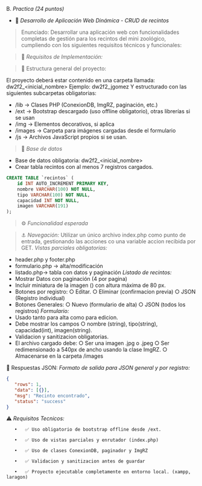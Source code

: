 B. *Practica (24 puntos)*
- 📂 *Desarrollo de Aplicación Web Dinámica - CRUD de recintos* 
> Enunciado: 
Desarrollar una aplicación web con funcionalidades completas de gestión para los recintos del mini zoológico, cumpliendo con los siguientes requisitos técnicos y funcionales:

> 🧩 *Requisitos de Implementación:* 

> 📁 Estructura general del proyecto:

El proyecto deberá estar contenido en una carpeta llamada: dw2f2_<inicial_nombre><apellido> 
Ejemplo: dw2f2_jgomez 
Y estructurado con las siguientes subcarpetas obligatorias: 
- /lib → Clases PHP (ConexionDB, ImgRZ, paginación, etc.) 
- /ext → Bootstrap descargado (uso offline obligatorio), otras librerías si se usan 
- /img → Elementos decorativos, si aplica 
- /images → Carpeta para imágenes cargadas desde el formulario 
- /js → Archivos JavaScript propios si se usan.

> 📖 *Base de datos* 
- Base de datos obligatoria: dw2f2_<inicial_nombre><apellido>
- Crear tabla recintos con al menos 7 registros cargados.

```sql
CREATE TABLE `recintos` (
    id INT AUTO_INCREMENT PRIMARY KEY, 
    nombre VARCHAR(100) NOT NULL, 
    tipo VARCHAR(100) NOT NULL, 
    capacidad INT NOT NULL, 
    imagen VARCHAR(191) 
);
```
> ⚙️ *Funcionalidad esperada*

> ⚓️ *Navegación:*
 Utilizar un único archivo index.php como punto de entrada, gestionando las acciones co una variable accion recibida por GET. 
*Vistas parciales obligatorias:* 
  - header.php y footer.php
  - formulario.php → alta/modificación 
  - listado.php→ tabla con datos y paginación 
*Listado de recintos:*
  - Mostrar Datos con paginación (4 por pagina)
  - Incluir miniatura de la imagen (<img>) con altura máxima de 80 px.
  - Botones por registro:
     ○ Editar.
     ○ Eliminar (confirmacion previa)
     ○ JSON (Registro individual)
- Botones Generales:
     ○ Nuevo (formulario de alta)
     ○ JSON (todos los registros)
*Formulario:*
- Usado tanto para alta como para edicion.
- Debe mostrar los campos
      ○ nombre (string), tipo(string), capacidad(int), imagen(string).
- Validacion y sanitizacion obligatorias.
- El archivo cargado debe:
      ○ Ser una imagen .jpg o .jpeg
      ○ Ser redimensionado a 540px de ancho usando la clase ImgRZ.
      ○ Almacenarse en la carpeta /images
  
🔁 Respuestas JSON:
*Formato de salida para JSON general y por registro:*
```json
{
   "rows": 1,
   "data": [{}],
   "msg": "Recinto encontrado",
   "status": "success"
}
```
⚠️ *Requisitos Tecnicos:*

       •   ✅️ Uso obligatorio de bootstrap offline desde /ext.
       
       •   ✅️ Uso de vistas parciales y enrutador (index.php)
       
       •   ✅️ Uso de clases ConexionDB, paginador y ImgRZ
       
       •   ✅️ Validacion y sanitizacion antes de guardar
       
       •   ✅️ Proyecto ejecutable completamente en entorno local. (xampp, laragon)
